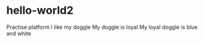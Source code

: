 # hello-world2
Practise platform
I like my doggle
My doggle is loyal
My loyal doggle is blue and white
